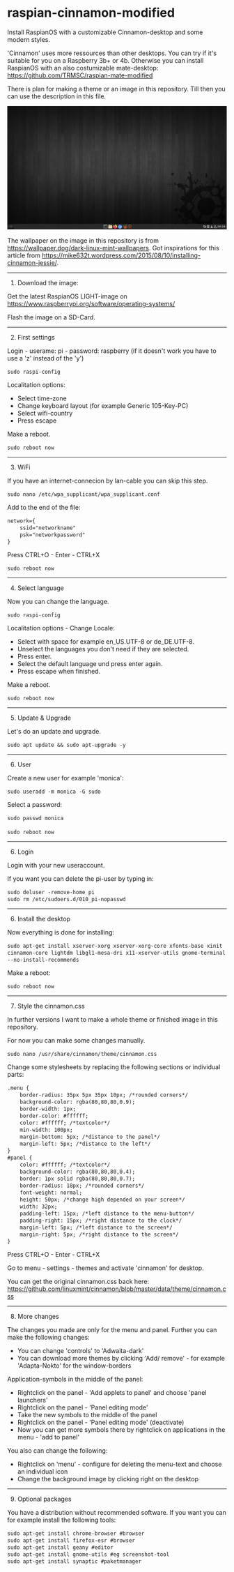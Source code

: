 # raspian-cinnamon-modified
Install RaspianOS with a customizable Cinnamon-desktop and some modern styles. 

'Cinnamon' uses more ressources than other desktops. You can try if it's suitable for you on a Raspberry 3b+ or 4b. 
Otherwise you can install RaspianOS with an also costumizable mate-desktop: https://github.com/TRMSC/raspian-mate-modified

There is plan for making a theme or an image in this repository. Till then you can use the description in this file. 

![htm-mode](https://raw.githubusercontent.com/TRMSC/raspian-cinnamon-modified/main/thumbnail.png)

The wallpaper on the image in this repository is from https://wallpaper.dog/dark-linux-mint-wallpapers. Got inspirations for this article from https://mike632t.wordpress.com/2015/08/10/installing-cinnamon-jessie/.


------------------------------------------------

1. Download the image:

Get the latest RaspianOS LIGHT-image on
https://www.raspberrypi.org/software/operating-systems/

Flash the image on a SD-Card.


------------------------------------------------

2. First settings

Login - userame: pi - password: raspberry
(if it doesn't work you have to use a 'z' instead of the 'y')

    sudo raspi-config

Localitation options:
- Select time-zone 
- Change keyboard layout (for example Generic 105-Key-PC)
- Select wifi-country
- Press escape

Make a reboot.

    sudo reboot now
        
      
------------------------------------------------

3. WiFi

If you have an internet-connecion by lan-cable you can skip this step.

    sudo nano /etc/wpa_supplicant/wpa_supplicant.conf

Add to the end of the file:

    network={
        ssid="networkname"
        psk="networkpassword"
    }

Press CTRL+O - Enter - CTRL+X

    sudo reboot now


------------------------------------------------

4. Select language

Now you can change the language.

    sudo raspi-config

Localitation options - Change Locale:
- Select with space for example en_US.UTF-8 or de_DE.UTF-8.
- Unselect the languages you don't need if they are selected.
- Press enter.
- Select the default language und press enter again.
- Press escape when finished.

Make a reboot.
    
    sudo reboot now
    

------------------------------------------------

5. Update & Upgrade

Let's do an update and upgrade.

    sudo apt update && sudo apt-upgrade -y


------------------------------------------------

6. User

Create a new user for example 'monica':

    sudo useradd -m monica -G sudo

Select a password:

    sudo passwd monica

    sudo reboot now


------------------------------------------------

6. Login

Login with your new useraccount.

If you want you can delete the pi-user by typing in:

    sudo deluser -remove-home pi
    sudo rm /etc/sudoers.d/010_pi-nopasswd


------------------------------------------------

6. Install the desktop

Now everything is done for installing:

    sudo apt-get install xserver-xorg xserver-xorg-core xfonts-base xinit cinnamon-core lightdm libgl1-mesa-dri x11-xserver-utils gnome-terminal --no-install-recommends

Make a reboot:

    sudo reboot now
    
    
------------------------------------------------

7. Style the cinnamon.css

In further versions I want to make a whole theme or finished image in this repository. 

For now you can make some changes manually.

    sudo nano /usr/share/cinnamon/theme/cinnamon.css

Change some stylesheets by replacing the following sections or individual parts:

    .menu {
        border-radius: 35px 5px 35px 10px; /*rounded corners*/
        background-color: rgba(80,80,80,0.9);
        border-width: 1px;
        border-color: #ffffff;
        color: #ffffff; /*textcolor*/
        min-width: 100px;
        margin-bottom: 5px; /*distance to the panel*/ 
        margin-left: 5px; /*distance to the left*/
    }
    #panel {
        color: #ffffff; /*textcolor*/
        background-color: rgba(80,80,80,0.4);
        border: 1px solid rgba(80,80,80,0.7);
        border-radius: 18px; /*rounded corners*/
        font-weight: normal;
        height: 50px; /*change high depended on your screen*/
        width: 32px;
        padding-left: 15px; /*left distance to the menu-button*/
        padding-right: 15px; /*right distance to the clock*/
        margin-left: 5px; /*left distance to the screen*/
        margin-right: 5px; /*right distance to the screen*/
    }

Press CTRL+O - Enter - CTRL+X

Go to menu - settings - themes and activate 'cinnamon' for desktop. 

You can get the original cinnamon.css back here: https://github.com/linuxmint/cinnamon/blob/master/data/theme/cinnamon.css


------------------------------------------------

8. More changes

The changes you made are only for the menu and panel. Further you can make the following changes:
- You can change 'controls' to 'Adwaita-dark'
- You can download more themes by clicking 'Add/ remove' - for example 'Adapta-Nokto' for the window-borders

Application-symbols in the middle of the panel: 
- Rightclick on the panel - 'Add applets to panel' and choose 'panel launchers'
- Rightclick on the panel - 'Panel editing mode'
- Take the new symbols to the middle of the panel
- Rightclick on the panel - 'Panel editing mode' (deactivate)
- Now you can get more symbols there by rightclick on applications in the menu - 'add to panel'

You also can change the following:
- Rightclick on 'menu' - configure for deleting the menu-text and choose an individual icon
- Change the background image by clicking right on the desktop


------------------------------------------------

9. Optional packages

You have a distribution without recommended software. If you want you can for example install the following tools:

    sudo apt-get install chrome-browser #browser
    sudo apt-get install firefox-esr #browser
    sudo apt-get install geany #editor
    sudo apt-get install gnome-utils #eg screenshot-tool
    sudo apt-get install synaptic #paketmanager
